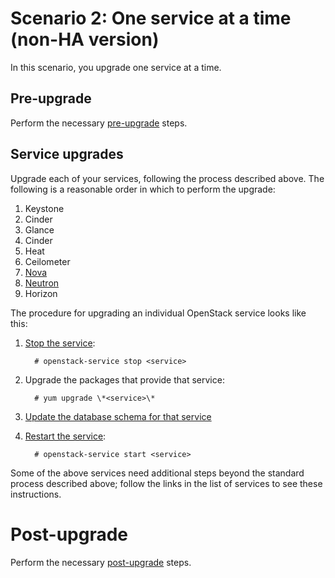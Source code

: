 # Scenario 2: One service at a time (non-HA version)

In this scenario, you upgrade one service at a time.

## Pre-upgrade

Perform the necessary [pre-upgrade][] steps.

[pre-upgrade]: pre-upgrade.html

## Service upgrades

Upgrade each of your services, following the process described above.
The following is a reasonable order in which to perform the upgrade:

1. Keystone
1. Cinder
1. Glance
1. Cinder
1. Heat
1. Ceilometer
1. [Nova][]
1. [Neutron][]
1. Horizon

[nova]: upgrade-nova.html
[neutron]: upgrade-neutron.html

The procedure for upgrading an individual OpenStack service looks like
this:

1. [Stop the service][stop]:

         # openstack-service stop <service>

1. Upgrade the packages that provide that service:

         # yum upgrade \*<service>\*

1. [Update the database schema for that
   service](database-upgrade.html)

1. [Restart the service][start]:

         # openstack-service start <service>

[stop]: service.html#stop
[start]: service.html#start

Some of the above services need additional steps beyond the standard
process described above; follow the links in the list of services to see
these instructions.

# Post-upgrade

Perform the necessary [post-upgrade][] steps.

[post-upgrade]: post-upgrade.html

